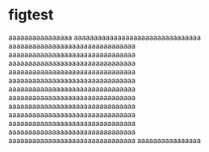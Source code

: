 # figtest

aaaaaaaaaaaaaaaa
aaaaaaaaaaaaaaaaaaaaaaaaaaaaaaaa
aaaaaaaaaaaaaaaaaaaaaaaaaaaaaaaa
aaaaaaaaaaaaaaaaaaaaaaaaaaaaaaaa
aaaaaaaaaaaaaaaaaaaaaaaaaaaaaaaa
aaaaaaaaaaaaaaaaaaaaaaaaaaaaaaaa
aaaaaaaaaaaaaaaaaaaaaaaaaaaaaaaa
aaaaaaaaaaaaaaaaaaaaaaaaaaaaaaaa
aaaaaaaaaaaaaaaaaaaaaaaaaaaaaaaa
aaaaaaaaaaaaaaaaaaaaaaaaaaaaaaaa
aaaaaaaaaaaaaaaaaaaaaaaaaaaaaaaa
aaaaaaaaaaaaaaaaaaaaaaaaaaaaaaaa
aaaaaaaaaaaaaaaaaaaaaaaaaaaaaaaa
aaaaaaaaaaaaaaaaaaaaaaaaaaaaaaaa
aaaaaaaaaaaaaaaa
